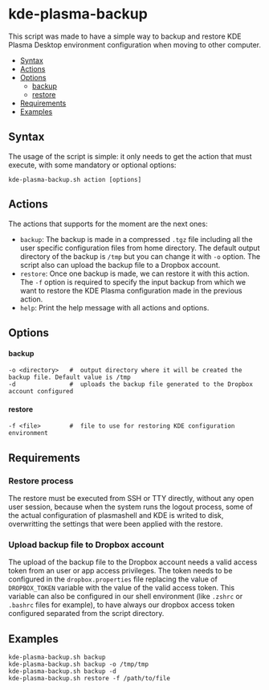 # kde-plasma-backup

This script was made to have a simple way to backup and restore KDE Plasma Desktop environment configuration when moving to other computer.

- [Syntax](#syntax)
- [Actions](#actions)
- [Options](#options)
    - [backup](#backup)
    - [restore](#restore)
- [Requirements](#requirements)
- [Examples](#examples)

## Syntax

The usage of the script is simple: it only needs to get the action that must execute, with some mandatory or optional options:

```
kde-plasma-backup.sh action [options]
```

## Actions

The actions that supports for the moment are the next ones:

- `backup`: The backup is made in a compressed `.tgz` file including all the user specific configuration files from home directory. The default output directory of the backup is `/tmp` but you can change it with `-o` option. The script also can upload the backup file to a Dropbox account.
- `restore`: Once one backup is made, we can restore it with this action. The `-f` option is required to specify the input backup from which we want to restore the KDE Plasma configuration made in the previous action.
- `help`: Print the help message with all actions and options.

## Options

#### backup

```
-o <directory>   #  output directory where it will be created the backup file. Default value is /tmp
-d               #  uploads the backup file generated to the Dropbox account configured
```

#### restore

```
-f <file>        #  file to use for restoring KDE configuration environment
```

## Requirements

### Restore process

The restore must be executed from SSH or TTY directly, without any open user session, because when the system runs the logout process, some of the actual configuration of plasmashell and KDE is writed to disk, overwritting the settings that were been applied with the restore.

### Upload backup file to Dropbox account

The upload of the backup file to the Dropbox account needs a valid access token from an user or app access privileges. The token needs to be configured in the `dropbox.properties` file replacing the value of `DROPBOX_TOKEN` variable with the value of the valid access token. This variable can also be configured in our shell environment (like `.zshrc` or `.bashrc` files for example), to have always our dropbox access token configured separated from the script directory.

## Examples

```
kde-plasma-backup.sh backup
kde-plasma-backup.sh backup -o /tmp/tmp
kde-plasma-backup.sh backup -d
kde-plasma-backup.sh restore -f /path/to/file
```
